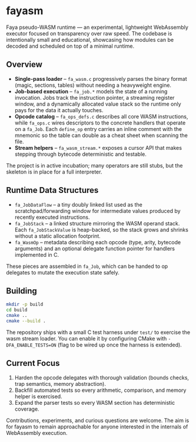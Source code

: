 # fayasm

Faya pseudo-WASM runtime — an experimental, lightweight WebAssembly executor focused on transparency over raw speed. The codebase is intentionally small and educational, showcasing how modules can be decoded and scheduled on top of a minimal runtime.

## Overview

- **Single-pass loader** – `fa_wasm.c` progressively parses the binary format (magic, sections, tables) without needing a heavyweight engine.
- **Job-based execution** – `fa_job.*` models the state of a running invocation. Jobs track the instruction pointer, a streaming register window, and a dynamically allocated value stack so the runtime only pays for the data it actually touches.
- **Opcode catalog** – `fa_ops_defs.c` describes all core WASM instructions, while `fa_ops.c` wires descriptors to the concrete handlers that operate on a `fa_Job`. Each `define_op` entry carries an inline comment with the mnemonic so the table can double as a cheat sheet when scanning the file.
- **Stream helpers** – `fa_wasm_stream.*` exposes a cursor API that makes stepping through bytecode deterministic and testable.

The project is in active incubation; many operators are still stubs, but the skeleton is in place for a full interpreter.

## Runtime Data Structures

- `fa_JobDataFlow` – a tiny doubly linked list used as the scratchpad/forwarding window for intermediate values produced by recently executed instructions.
- `fa_JobStack` – a linked structure mirroring the WASM operand stack. Each `fa_JobStackValue` is heap-backed, so the stack grows and shrinks without a static allocation footprint.
- `fa_WasmOp` – metadata describing each opcode (type, arity, bytecode arguments) and an optional delegate function pointer for handlers implemented in C.

These pieces are assembled in `fa_Job`, which can be handed to op delegates to mutate the execution state safely.

## Building

```bash
mkdir -p build
cd build
cmake ..
cmake --build .
```

The repository ships with a small C test harness under `test/` to exercise the wasm stream loader. You can enable it by configuring CMake with `-DFA_ENABLE_TESTS=ON` (flag to be wired up once the harness is extended).

## Current Focus

1. Harden the opcode delegates with thorough validation (bounds checks, trap semantics, memory abstraction).
2. Backfill automated tests so every arithmetic, comparison, and memory helper is exercised.
3. Expand the parser tests so every WASM section has deterministic coverage.

Contributions, experiments, and curious questions are welcome. The aim is for fayasm to remain approachable for anyone interested in the internals of WebAssembly execution.
